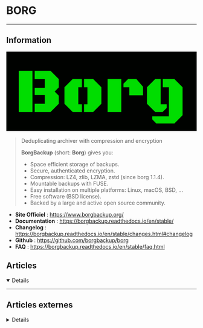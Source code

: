 # BORG
---

## <i class="fa-solid fa-hashtag"></i> Information

![Logo](../../_media/apps/borg/borgbackup_logo.svg ':size=250 :no-zoom')


> <i class="fa-solid fa-quote-left"></i> Deduplicating archiver with compression and encryption
>
> **BorgBackup** (short: **Borg**) gives you:
> - Space efficient storage of backups.
> - Secure, authenticated encryption.
> - Compression: LZ4, zlib, LZMA, zstd (since borg 1.1.4).
> - Mountable backups with FUSE.
> - Easy installation on multiple platforms: Linux, macOS, BSD, ...
> - Free software (BSD license).
> - Backed by a large and active open source community. <i class="fa-solid fa-quote-left fa-rotate-180"></i>


- <i class="fa-solid fa-globe"></i> **Site Officiel** : https://www.borgbackup.org/ 
- <i class="fa-solid fa-book"></i> **Documentation** : https://borgbackup.readthedocs.io/en/stable/
- <i class="fa-solid fa-file-circle-question"></i> **Changelog** : https://borgbackup.readthedocs.io/en/stable/changes.html#changelog 
- <i class="fa-brands fa-github"></i> **Github** : https://github.com/borgbackup/borg
- <i class="far fa-question-circle"></i> **FAQ** : https://borgbackup.readthedocs.io/en/stable/faq.html

## <i class="fa-regular fa-newspaper"></i> Articles

<details open>

</details>

---

## <i class="fa-solid fa-glasses"></i> Articles externes

<details>

- [BorgBackup ou la sauvegarde facile](https://fljd.in/2021/08/24/borg-ou-la-sauvegarde-facile/)
- [[Geek] C'est bien, c'est beau, c'est BORG.](https://ouafnico.shivaserv.fr/posts/geek-borg/)
- [Alias et fonctions pour Borgbackup](https://djan-gicquel.fr/alias-et-fonctions-pour-borg-backup)
- [Append-only backups with borg to another VPS or dedicated server](https://www.howtoforge.com/append-only-backups-with-borg-to-another-vps-or-dedicated-server/)
- [Backing Up VM Files with BORG](https://opensourceforu.com/2020/02/backing-up-vm-files-with-borg/)
- [Retour d’expérience avec Borg comme outil de sauvegarde](https://blog.genma.fr/?Retour-d-experience-avec-Borg-comme-outil-de-sauvegarde)

</details>
